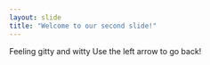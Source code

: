 ```yaml
---
layout: slide
title: "Welcome to our second slide!"
---
```

Feeling gitty and witty
Use the left arrow to go back!
